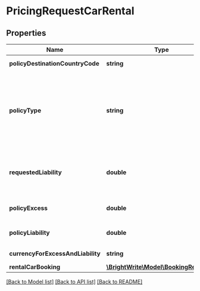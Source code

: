 # PricingRequestCarRental

## Properties
Name | Type | Description | Notes
------------ | ------------- | ------------- | -------------
**policyDestinationCountryCode** | **string** | ISO 3166 Two Character standard. | 
**policyType** | **string** | Requested policy type [ExcessReduction, CDW, Comprehensive, RoadsideAssistance, FullProtection]. This is the policy type code agreed with Partner in advance. | 
**requestedLiability** | **double** | This is the max payout for the policy requested by the partner (the Cover Amount in RC.com API). | [optional] 
**policyExcess** | **double** | Excess that the underwriter has quoted. | 
**policyLiability** | **double** | Liability that the underwriter has quoted. | 
**currencyForExcessAndLiability** | **string** | Three character ISO 4217. | 
**rentalCarBooking** | [**\BrightWrite\Model\BookingRentalCar**](BookingRentalCar.md) |  | 

[[Back to Model list]](../README.md#documentation-for-models) [[Back to API list]](../README.md#documentation-for-api-endpoints) [[Back to README]](../README.md)


